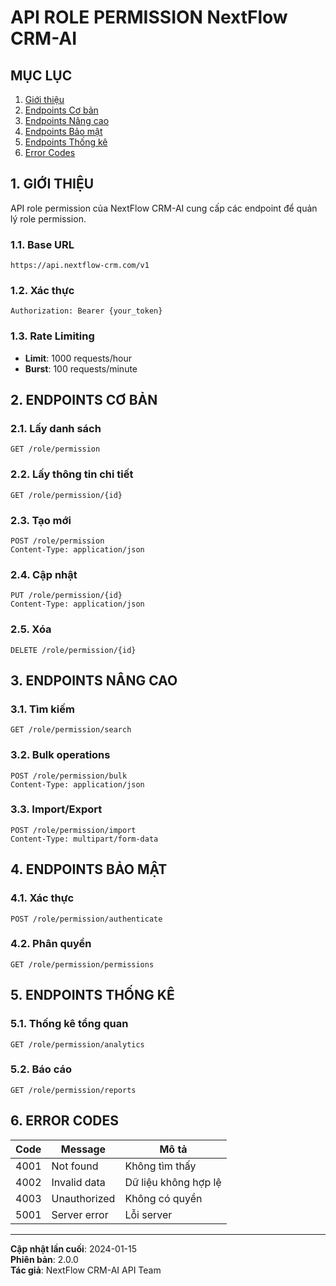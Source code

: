 # API ROLE PERMISSION NextFlow CRM-AI

## MỤC LỤC

1. [Giới thiệu](#1-giới-thiệu)
2. [Endpoints Cơ bản](#2-endpoints-cơ-bản)
3. [Endpoints Nâng cao](#3-endpoints-nâng-cao)
4. [Endpoints Bảo mật](#4-endpoints-bảo-mật)
5. [Endpoints Thống kê](#5-endpoints-thống-kê)
6. [Error Codes](#6-error-codes)

## 1. GIỚI THIỆU

API role permission của NextFlow CRM-AI cung cấp các endpoint để quản lý role permission.

### 1.1. Base URL

```
https://api.nextflow-crm.com/v1
```

### 1.2. Xác thực

```http
Authorization: Bearer {your_token}
```

### 1.3. Rate Limiting

- **Limit**: 1000 requests/hour
- **Burst**: 100 requests/minute

## 2. ENDPOINTS CƠ BẢN

### 2.1. Lấy danh sách

```http
GET /role/permission
```

### 2.2. Lấy thông tin chi tiết

```http
GET /role/permission/{id}
```

### 2.3. Tạo mới

```http
POST /role/permission
Content-Type: application/json
```

### 2.4. Cập nhật

```http
PUT /role/permission/{id}
Content-Type: application/json
```

### 2.5. Xóa

```http
DELETE /role/permission/{id}
```

## 3. ENDPOINTS NÂNG CAO

### 3.1. Tìm kiếm

```http
GET /role/permission/search
```

### 3.2. Bulk operations

```http
POST /role/permission/bulk
Content-Type: application/json
```

### 3.3. Import/Export

```http
POST /role/permission/import
Content-Type: multipart/form-data
```

## 4. ENDPOINTS BẢO MẬT

### 4.1. Xác thực

```http
POST /role/permission/authenticate
```

### 4.2. Phân quyền

```http
GET /role/permission/permissions
```

## 5. ENDPOINTS THỐNG KÊ

### 5.1. Thống kê tổng quan

```http
GET /role/permission/analytics
```

### 5.2. Báo cáo

```http
GET /role/permission/reports
```

## 6. ERROR CODES

| Code | Message | Mô tả |
|------|---------|-------|
| 4001 | Not found | Không tìm thấy |
| 4002 | Invalid data | Dữ liệu không hợp lệ |
| 4003 | Unauthorized | Không có quyền |
| 5001 | Server error | Lỗi server |

---

**Cập nhật lần cuối**: 2024-01-15  
**Phiên bản**: 2.0.0  
**Tác giả**: NextFlow CRM-AI API Team